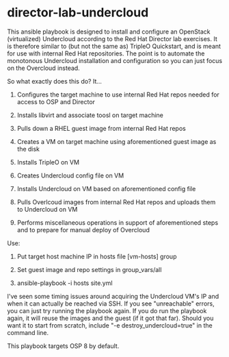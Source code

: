 # director-lab-undercloud

This ansible playbook is designed to install and configure an OpenStack (virtualized) Undercloud according to the Red Hat Director lab exercises.  It is therefore similar to (but not the same as) TripleO Quickstart, and is meant for use with internal Red Hat repositories.  The point is to automate the monotonous Undercloud installation and configuration so you can just focus on the Overcloud instead.

So what exactly does this do?  It...

1. Configures the target machine to use internal Red Hat repos needed for access to OSP and Director

2. Installs libvirt and associate toosl on target machine

3. Pulls down a RHEL guest image from internal Red Hat repos

4. Creates a VM on target machine using aforementioned guest image as the disk

5. Installs TripleO on VM

6. Creates Undercloud config file on VM

7. Installs Undercloud on VM based on aforementioned config file

8. Pulls Overlcoud images from internal Red Hat repos and uploads them to Undercloud on VM

9. Performs miscellaneous operations in support of aforementioned steps and to prepare for manual deploy of Overcloud

Use:

1. Put target host machine IP in hosts file [vm-hosts] group

2. Set guest image and repo settings in group_vars/all

3. ansible-playbook -i hosts site.yml

I've seen some timing issues around acquiring the Undercloud VM's IP and when it can actually be reached via SSH.  If you see "unreachable" errors, you can just try running the playbook again.  If you do run the playbook again, it will reuse the images and the guest (if it got that far).  Should you want it to start from scratch, include "-e destroy_undercloud=true" in the command line.

This playbook targets OSP 8 by default.
